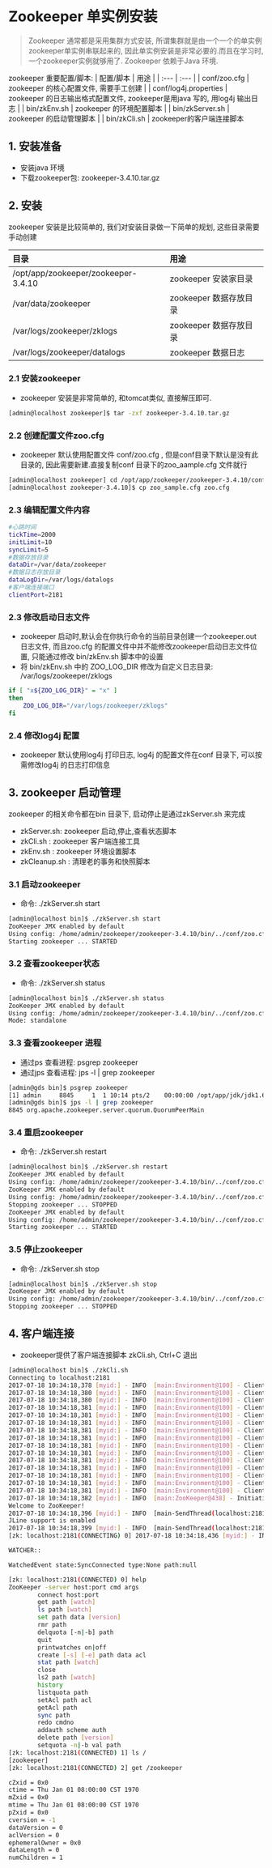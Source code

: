 # Zookeeper 单实例安装

> Zookeeper 通常都是采用集群方式安装, 所谓集群就是由一个一个的单实例zookeeper单实例串联起来的, 因此单实例安装是非常必要的.而且在学习时, 一个zookeeper实例就够用了. Zookeeper 依赖于Java 环境.

zookeeper 重要配置/脚本:
| 配置/脚本 | 用途 |
| :--- | :--- |
| conf/zoo.cfg | zookeeper 的核心配置文件, 需要手工创建 |
| conf/log4j.properties | zookeeper 的日志输出格式配置文件, zookeeper是用java 写的, 用log4j 输出日志 |
| bin/zkEnv.sh | zookeeper 的环境配置脚本 |
| bin/zkServer.sh | zookeeper 的启动管理脚本 |
| bin/zkCli.sh | zookeeper的客户端连接脚本


## 1. 安装准备

* 安装java 环境
* 下载zookeeper包: zookeeper-3.4.10.tar.gz

## 2. 安装

zookeeper 安装是比较简单的, 我们对安装目录做一下简单的规划, 这些目录需要手动创建

| 目录 | 用途 |
| :--- | :--- |
| /opt/app/zookeeper/zookeeper-3.4.10 | zookeeper 安装家目录 |
| /var/data/zookeeper | zookeeper 数据存放目录 |
| /var/logs/zookeeper/zklogs | zookeeper 数据存放目录 |
| /var/logs/zookeeper/datalogs | zookeeper 数据日志 |


### 2.1 安装zookeeper

* zookeeper 安装是非常简单的, 和tomcat类似, 直接解压即可.

```bash
[admin@localhost zookeeper]$ tar -zxf zookeeper-3.4.10.tar.gz
```

### 2.2 创建配置文件zoo.cfg

* zookeeper 默认使用配置文件 conf/zoo.cfg , 但是conf目录下默认是没有此目录的, 因此需要新建.直接复制conf 目录下的zoo\_aample.cfg 文件就行

```bash
[admin@localhost zookeeper] cd /opt/app/zookeeper/zookeeper-3.4.10/conf
[admin@localhost zookeeper-3.4.10]$ cp zoo_sample.cfg zoo.cfg
```

### 2.3 编辑配置文件内容

```bash
#心跳时间
tickTime=2000
initLimit=10
syncLimit=5
#数据存放目录
dataDir=/var/data/zookeeper
#数据日志存放目录
dataLogDir=/var/logs/datalogs
#客户端连接端口
clientPort=2181
```

### 2.3 修改启动日志文件

* zookeeper 启动时,默认会在你执行命令的当前目录创建一个zookeeper.out 日志文件, 而且zoo.cfg 的配置文件中并不能修改zookeeper启动日志文件位置, 只能通过修改 bin/zkEnv.sh 脚本中的设置
* 将 bin/zkEnv.sh 中的 ZOO\_LOG\_DIR 修改为自定义日志目录: /var/logs/zookeeper/zklogs 

```bash
if [ "x${ZOO_LOG_DIR}" = "x" ]
then
    ZOO_LOG_DIR="/var/logs/zookeeper/zklogs"
fi
```

### 2.4 修改log4j 配置

* zookeeper 默认使用log4j 打印日志, log4j 的配置文件在conf 目录下, 可以按需修改log4j 的日志打印信息

## 3. zookeeper 启动管理

zookeeper 的相关命令都在bin 目录下, 启动停止是通过zkServer.sh 来完成

* zkServer.sh: zookeeper 启动,停止,查看状态脚本
* zkCli.sh : zookeeper 客户端连接工具
* zkEnv.sh : zookeeper 环境设置脚本
* zkCleanup.sh : 清理老的事务和快照脚本

### 3.1 启动zookeeper

* 命令: ./zkServer.sh start 

```bash
[admin@localhost bin]$ ./zkServer.sh start
ZooKeeper JMX enabled by default
Using config: /home/admin/zookeeper/zookeeper-3.4.10/bin/../conf/zoo.cfg
Starting zookeeper ... STARTED
```

### 3.2 查看zookeeper状态

* 命令: ./zkServer.sh status

```bash
[admin@localhost bin]$ ./zkServer.sh status
ZooKeeper JMX enabled by default
Using config: /home/admin/zookeeper/zookeeper-3.4.10/bin/../conf/zoo.cfg
Mode: standalone
```

### 3.3 查看zookeeper 进程

* 通过ps 查看进程: psgrep zookeeper
* 通过jps 查看进程: jps -l \| grep zookeeper

```bash
[admin@gds bin]$ psgrep zookeeper
[1] admin     8845     1  1 10:14 pts/2    00:00:00 /opt/app/jdk/jdk1.6.0_31/bin/java -Dzookeeper.log.dir=/var/logs/zookeeper/zklogs -Dzookeeper.root.logger=INFO,CONSOLE -cp /home/admin/zookeeper/zookeeper-3.4.10/bin/../build/classes:/home/admin/zookeeper/zookeeper-3.4.10/bin/../build/lib/*.jar:/home/admin/zookeeper/zookeeper-3.4.10/bin/../lib/slf4j-log4j12-1.6.1.jar:/home/admin/zookeeper/zookeeper-3.4.10/bin/../lib/slf4j-api-1.6.1.jar:/home/admin/zookeeper/zookeeper-3.4.10/bin/../lib/netty-3.10.5.Final.jar:/home/admin/zookeeper/zookeeper-3.4.10/bin/../lib/log4j-1.2.16.jar:/home/admin/zookeeper/zookeeper-3.4.10/bin/../lib/jline-0.9.94.jar:/home/admin/zookeeper/zookeeper-3.4.10/bin/../zookeeper-3.4.10.jar:/home/admin/zookeeper/zookeeper-3.4.10/bin/../src/java/lib/*.jar:/home/admin/zookeeper/zookeeper-3.4.10/bin/../conf:/opt/app/jdk/jdk1.6.0_31/lib -Dcom.sun.management.jmxremote -Dcom.sun.management.jmxremote.local.only=false org.apache.zookeeper.server.quorum.QuorumPeerMain /home/admin/zookeeper/zookeeper-3.4.10/bin/../conf/zoo.cfg
[admin@gds bin]$ jps -l | grep zookeeper
8845 org.apache.zookeeper.server.quorum.QuorumPeerMain
```

### 3.4 重启zookeeper

* 命令: ./zkServer.sh restart

```bash
[admin@localhost bin]$ ./zkServer.sh restart
ZooKeeper JMX enabled by default
Using config: /home/admin/zookeeper/zookeeper-3.4.10/bin/../conf/zoo.cfg
ZooKeeper JMX enabled by default
Using config: /home/admin/zookeeper/zookeeper-3.4.10/bin/../conf/zoo.cfg
Stopping zookeeper ... STOPPED
ZooKeeper JMX enabled by default
Using config: /home/admin/zookeeper/zookeeper-3.4.10/bin/../conf/zoo.cfg
Starting zookeeper ... STARTED
```

### 3.5 停止zookeeper

* 命令: ./zkServer.sh stop

```bash
[admin@localhost bin]$ ./zkServer.sh stop
ZooKeeper JMX enabled by default
Using config: /home/admin/zookeeper/zookeeper-3.4.10/bin/../conf/zoo.cfg
Stopping zookeeper ... STOPPED
```

## 4. 客户端连接
* zookeeper提供了客户端连接脚本 zkCli.sh, Ctrl+C 退出

```bash
[admin@localhost bin]$ ./zkCli.sh 
Connecting to localhost:2181
2017-07-18 10:34:18,378 [myid:] - INFO  [main:Environment@100] - Client environment:zookeeper.version=3.4.10-39d3a4f269333c922ed3db283be479f9deacaa0f, built on 03/23/2017 10:13 GMT
2017-07-18 10:34:18,380 [myid:] - INFO  [main:Environment@100] - Client environment:host.name=localhost.localdomain
2017-07-18 10:34:18,380 [myid:] - INFO  [main:Environment@100] - Client environment:java.version=1.6.0_31
2017-07-18 10:34:18,381 [myid:] - INFO  [main:Environment@100] - Client environment:java.vendor=Sun Microsystems Inc.
2017-07-18 10:34:18,381 [myid:] - INFO  [main:Environment@100] - Client environment:java.home=/opt/app/jdk/jdk1.6.0_31/jre
2017-07-18 10:34:18,381 [myid:] - INFO  [main:Environment@100] - Client environment:java.class.path=/home/admin/zookeeper/zookeeper-3.4.10/bin/../build/classes:/home/admin/zookeeper/zookeeper-3.4.10/bin/../build/lib/*.jar:/home/admin/zookeeper/zookeeper-3.4.10/bin/../lib/slf4j-log4j12-1.6.1.jar:/home/admin/zookeeper/zookeeper-3.4.10/bin/../lib/slf4j-api-1.6.1.jar:/home/admin/zookeeper/zookeeper-3.4.10/bin/../lib/netty-3.10.5.Final.jar:/home/admin/zookeeper/zookeeper-3.4.10/bin/../lib/log4j-1.2.16.jar:/home/admin/zookeeper/zookeeper-3.4.10/bin/../lib/jline-0.9.94.jar:/home/admin/zookeeper/zookeeper-3.4.10/bin/../zookeeper-3.4.10.jar:/home/admin/zookeeper/zookeeper-3.4.10/bin/../src/java/lib/*.jar:/home/admin/zookeeper/zookeeper-3.4.10/bin/../conf:/opt/app/jdk/jdk1.6.0_31/lib
2017-07-18 10:34:18,381 [myid:] - INFO  [main:Environment@100] - Client environment:java.library.path=/opt/app/jdk/jdk1.6.0_31/jre/lib/amd64/server:/opt/app/jdk/jdk1.6.0_31/jre/lib/amd64:/opt/app/jdk/jdk1.6.0_31/jre/../lib/amd64:/usr/java/packages/lib/amd64:/usr/lib64:/lib64:/lib:/usr/lib
2017-07-18 10:34:18,381 [myid:] - INFO  [main:Environment@100] - Client environment:java.io.tmpdir=/tmp
2017-07-18 10:34:18,381 [myid:] - INFO  [main:Environment@100] - Client environment:java.compiler=<NA>
2017-07-18 10:34:18,381 [myid:] - INFO  [main:Environment@100] - Client environment:os.name=Linux
2017-07-18 10:34:18,381 [myid:] - INFO  [main:Environment@100] - Client environment:os.arch=amd64
2017-07-18 10:34:18,381 [myid:] - INFO  [main:Environment@100] - Client environment:os.version=2.6.32-642.el6.x86_64
2017-07-18 10:34:18,381 [myid:] - INFO  [main:Environment@100] - Client environment:user.name=admin
2017-07-18 10:34:18,381 [myid:] - INFO  [main:Environment@100] - Client environment:user.home=/home/admin
2017-07-18 10:34:18,381 [myid:] - INFO  [main:Environment@100] - Client environment:user.dir=/home/admin/zookeeper/zookeeper-3.4.10/bin
2017-07-18 10:34:18,382 [myid:] - INFO  [main:ZooKeeper@438] - Initiating client connection, connectString=localhost:2181 sessionTimeout=30000 watcher=org.apache.zookeeper.ZooKeeperMain$MyWatcher@27ce2dd4
Welcome to ZooKeeper!
2017-07-18 10:34:18,396 [myid:] - INFO  [main-SendThread(localhost:2181):ClientCnxn$SendThread@1032] - Opening socket connection to server localhost/0:0:0:0:0:0:0:1:2181. Will not attempt to authenticate using SASL (java.lang.SecurityException: Unable to locate a login configuration)
JLine support is enabled
2017-07-18 10:34:18,399 [myid:] - INFO  [main-SendThread(localhost:2181):ClientCnxn$SendThread@876] - Socket connection established to localhost/0:0:0:0:0:0:0:1:2181, initiating session
[zk: localhost:2181(CONNECTING) 0] 2017-07-18 10:34:18,436 [myid:] - INFO  [main-SendThread(localhost:2181):ClientCnxn$SendThread@1299] - Session establishment complete on server localhost/0:0:0:0:0:0:0:1:2181, sessionid = 0x15d5380f6e10002, negotiated timeout = 30000

WATCHER::

WatchedEvent state:SyncConnected type:None path:null

[zk: localhost:2181(CONNECTED) 0] help
ZooKeeper -server host:port cmd args
        connect host:port
        get path [watch]
        ls path [watch]
        set path data [version]
        rmr path
        delquota [-n|-b] path
        quit 
        printwatches on|off
        create [-s] [-e] path data acl
        stat path [watch]
        close 
        ls2 path [watch]
        history 
        listquota path
        setAcl path acl
        getAcl path
        sync path
        redo cmdno
        addauth scheme auth
        delete path [version]
        setquota -n|-b val path
[zk: localhost:2181(CONNECTED) 1] ls /
[zookeeper]
[zk: localhost:2181(CONNECTED) 2] get /zookeeper

cZxid = 0x0
ctime = Thu Jan 01 08:00:00 CST 1970
mZxid = 0x0
mtime = Thu Jan 01 08:00:00 CST 1970
pZxid = 0x0
cversion = -1
dataVersion = 0
aclVersion = 0
ephemeralOwner = 0x0
dataLength = 0
numChildren = 1

```









